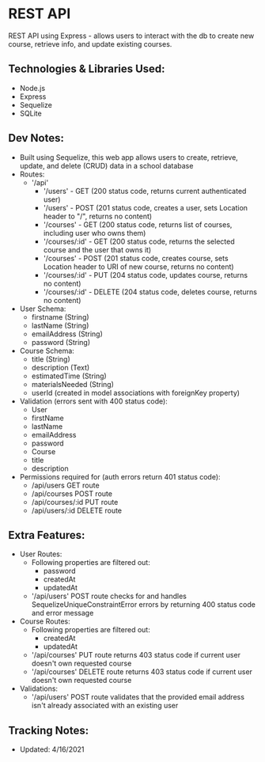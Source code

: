# REST API
REST API using Express - allows users to interact with the db to create new course, retrieve info, and update existing courses.

## Technologies & Libraries Used:
- Node.js
- Express
- Sequelize
- SQLite

## Dev Notes:
- Built using Sequelize, this web app allows users to create, retrieve, update, and delete (CRUD) data in a school database
- Routes:
  - '/api'
    - '/users' - GET (200 status code, returns current authenticated user)
    - '/users' - POST (201 status code, creates a user, sets Location header to "/", returns no content)
    - '/courses' - GET (200 status code, returns list of courses, including user who owns them)
    - '/courses/:id' - GET (200 status code, returns the selected course and the user that owns it)
    - '/courses' - POST (201 status code, creates course, sets Location header to URI of new course, returns no content)
    - '/courses/:id' - PUT (204 status code, updates course, returns no content)
    - '/courses/:id' - DELETE (204 status code, deletes course, returns no content)
- User Schema:
  - firstname (String)
  - lastName (String)
  - emailAddress (String)
  - password (String)
- Course Schema:
  - title (String)
  - description (Text)
  - estimatedTime (String)
  - materialsNeeded (String)
  - userId (created in model associations with foreignKey property)
- Validation (errors sent with 400 status code):
  - User
  - firstName
  - lastName
  - emailAddress
  - password
  - Course
  - title
  - description
- Permissions required for (auth errors return 401 status code):
  - /api/users GET route
  - /api/courses POST route
  - /api/courses/:id PUT route
  - /api/users/:id DELETE route

## Extra Features:
- User Routes:
  - Following properties are filtered out:
    - password
    - createdAt
    - updatedAt
  - '/api/users' POST route checks for and handles SequelizeUniqueConstraintError errors by returning 400 status code and error message
- Course Routes:
  - Following properties are filtered out:
    - createdAt
    - updatedAt
  - '/api/courses' PUT route returns 403 status code if current user doesn't own requested course
  - '/api/courses' DELETE route returns 403 status code if current user doesn't own requested course
- Validations:
  - '/api/users' POST route validates that the provided email address isn't already associated with an existing user

## Tracking Notes:
- Updated: 4/16/2021
